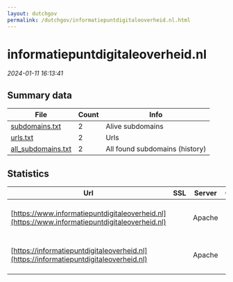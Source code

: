 ```yaml
---
layout: dutchgov
permalink: /dutchgov/informatiepuntdigitaleoverheid.nl.html
---
```



# informatiepuntdigitaleoverheid.nl
*2024-01-11 16:13:41*
## Summary data


| File       | Count | Info |
|------------|-------|------|
|[subdomains.txt](/data/informatiepuntdigitaleoverheid.nl/subdomains.txt)|2|Alive subdomains|
|[urls.txt](/data/informatiepuntdigitaleoverheid.nl/urls.txt)|2|Urls|
|[all_subdomains.txt](/data/informatiepuntdigitaleoverheid.nl/all_subdomains.txt)|2|All found subdomains (history)|


## Statistics


| Url | SSL | Server | Cookie | HSTS | CSP | XFO | XXP | RP | Tech |Title |
|------------|-------|------|------|------|------|------|------|------|------|------|
|[https://www.informatiepuntdigitaleoverheid.nl](https://www.informatiepuntdigitaleoverheid.nl)| |Apache| |:white_check_mark: | | | | :white_check_mark: |Apache HTTP Server HSTS|Informatiepunt D...|
|[https://informatiepuntdigitaleoverheid.nl](https://informatiepuntdigitaleoverheid.nl)| |Apache| |:white_check_mark: | | | | :white_check_mark: |Apache HTTP Server HSTS|Informatiepunt D...|